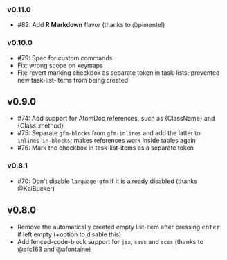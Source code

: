 ### v0.11.0
- #82: Add **R Markdown** flavor (thanks to @pimentel)

### v0.10.0
- #79: Spec for custom commands
- Fix: wrong scope on keymaps
- Fix: revert marking checkbox as separate token in task-lists; prevented new task-list-items from being created

## v0.9.0
- #74: Add support for AtomDoc references, such as {ClassName} and {Class::method}
- #75: Separate `gfm-blocks` from `gfm-inlines` and add the latter to `inlines-in-blocks`; makes references work inside tables again
- #76: Mark the checkbox in task-list-items as a separate token

### v0.8.1
- #70: Don't disable `language-gfm` if it is already disabled (thanks @KaiBueker)

## v0.8.0
- Remove the automatically created empty list-item after pressing <kbd>enter</kbd> if left empty (+option to disable this)
- Add fenced-code-block support for `jsx`, `sass` and `scss` (thanks to @afc163 and @afontaine)
